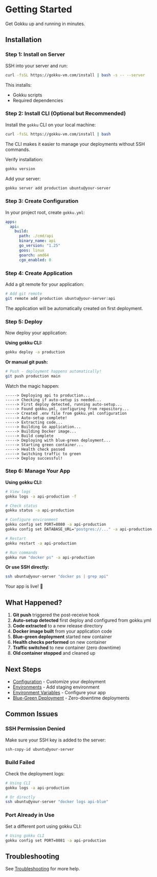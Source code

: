 # Getting Started

Get Gokku up and running in minutes.

## Installation

### Step 1: Install on Server

SSH into your server and run:

```bash
curl -fsSL https://gokku-vm.com/install | bash -s -- --server
```

This installs:
- Gokku scripts
- Required dependencies

### Step 2: Install CLI (Optional but Recommended)

Install the `gokku` CLI on your local machine:

```bash
curl -fsSL https://gokku-vm.com/install | bash
```

The CLI makes it easier to manage your deployments without SSH commands.

Verify installation:

```bash
gokku version
```

Add your server:

```bash
gokku server add production ubuntu@your-server
```

### Step 3: Create Configuration

In your project root, create `gokku.yml`:

```yaml
apps:
  api:
    build:
      path: ./cmd/api
      binary_name: api
      go_version: "1.25"
      goos: linux
      goarch: amd64
      cgo_enabled: 0
```

### Step 4: Create Application

Add a git remote for your application:

```bash
# Add git remote
git remote add production ubuntu@your-server:api
```

The application will be automatically created on first deployment.

### Step 5: Deploy

Now deploy your application:

**Using gokku CLI:**

```bash
gokku deploy -a production
```

**Or manual git push:**

```bash
# Push - deployment happens automatically!
git push production main
```

Watch the magic happen:

```
-----> Deploying api to production...
-----> Checking if auto-setup is needed...
-----> First deploy detected, running auto-setup...
-----> Found gokku.yml, configuring from repository...
-----> Created .env file from gokku.yml configuration
-----> Auto-setup complete!
-----> Extracting code...
-----> Building Go application...
-----> Building Docker image...
-----> Build complete
-----> Deploying with blue-green deployment...
-----> Starting green container...
-----> Health check passed
-----> Switching traffic to green
-----> Deploy successful!
```

### Step 6: Manage Your App

**Using gokku CLI:**

```bash
# View logs
gokku logs -a api-production -f

# Check status
gokku status -a api-production

# Configure environment
gokku config set PORT=8080 -a api-production
gokku config set DATABASE_URL="postgres://..." -a api-production

# Restart
gokku restart -a api-production

# Run commands
gokku run "docker ps" -a api-production
```

**Or use SSH directly:**

```bash
ssh ubuntu@your-server "docker ps | grep api"
```

Your app is live! 🎉

## What Happened?

1. **Git push** triggered the post-receive hook
2. **Auto-setup detected** first deploy and configured from gokku.yml
3. **Code extracted** to a new release directory
4. **Docker image built** from your application code
5. **Blue-green deployment** started new container
6. **Health checks performed** on new container
7. **Traffic switched** to new container (zero downtime)
8. **Old container stopped** and cleaned up

## Next Steps

- [Configuration](/guide/configuration) - Customize your deployment
- [Environments](/guide/environments) - Add staging environment
- [Environment Variables](/guide/env-vars) - Configure your app
- [Blue-Green Deployment](/guide/blue-green-deployment) - Zero-downtime deployments

## Common Issues

### SSH Permission Denied

Make sure your SSH key is added to the server:

```bash
ssh-copy-id ubuntu@your-server
```

### Build Failed

Check the deployment logs:

```bash
# Using CLI
gokku logs -a api-production

# Or directly
ssh ubuntu@your-server "docker logs api-blue"
```

### Port Already in Use

Set a different port using gokku CLI:

```bash
# Using gokku CLI
gokku config set PORT=8081 -a api-production
```

## Troubleshooting

See [Troubleshooting](/reference/troubleshooting) for more help.

